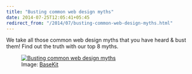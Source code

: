 ```yaml
---
title: "Busting common web design myths"
date: 2014-07-25T12:05:41+05:45
redirect_from: "/2014/07/busting-common-web-design-myths.html"
---
```


We take all those common web design myths that you have heard & bust them! Find out the truth with our top 8 myths.

<figure>
  <a href="//dl.dropboxusercontent.com/s/1vuofonvazgwunc/20140725-busting-common-web-design-myths.jpg">
    <img src="//dl.dropboxusercontent.com/s/1vuofonvazgwunc/20140725-busting-common-web-design-myths.jpg" alt="Busting common web design myths">
  </a>
  <figcaption>Image: <a href="http://www.basekit.com/" rel="nofollow">BaseKit</a></figcaption>
</figure>
